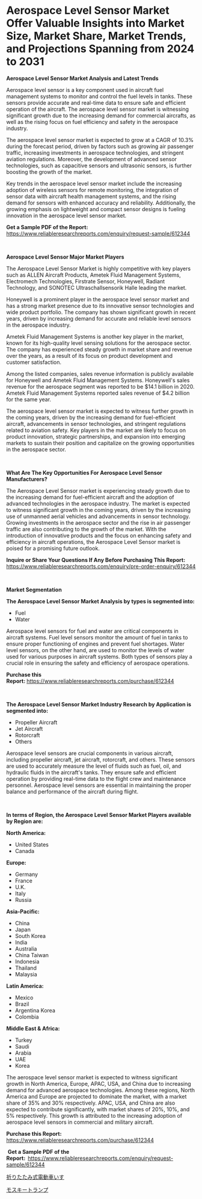 <p><h1>Aerospace Level Sensor Market Offer Valuable Insights into Market Size, Market Share, Market Trends, and Projections Spanning from 2024 to 2031</h1></p><p><strong>Aerospace Level Sensor Market Analysis and Latest Trends</strong></p>
<p><p>Aerospace level sensor is a key component used in aircraft fuel management systems to monitor and control the fuel levels in tanks. These sensors provide accurate and real-time data to ensure safe and efficient operation of the aircraft. The aerospace level sensor market is witnessing significant growth due to the increasing demand for commercial aircrafts, as well as the rising focus on fuel efficiency and safety in the aerospace industry.</p><p>The aerospace level sensor market is expected to grow at a CAGR of 10.3% during the forecast period, driven by factors such as growing air passenger traffic, increasing investments in aerospace technologies, and stringent aviation regulations. Moreover, the development of advanced sensor technologies, such as capacitive sensors and ultrasonic sensors, is further boosting the growth of the market.</p><p>Key trends in the aerospace level sensor market include the increasing adoption of wireless sensors for remote monitoring, the integration of sensor data with aircraft health management systems, and the rising demand for sensors with enhanced accuracy and reliability. Additionally, the growing emphasis on lightweight and compact sensor designs is fueling innovation in the aerospace level sensor market.</p></p>
<p><strong>Get a Sample PDF of the Report:&nbsp;</strong> <a href="https://www.reliableresearchreports.com/enquiry/request-sample/612344">https://www.reliableresearchreports.com/enquiry/request-sample/612344</a></p>
<p>&nbsp;</p>
<p><strong>Aerospace Level Sensor Major Market Players</strong></p>
<p><p>The Aerospace Level Sensor Market is highly competitive with key players such as ALLEN Aircraft Products, Ametek Fluid Management Systems, Electromech Technologies, Firstrate Sensor, Honeywell, Radiant Technology, and SONOTEC Ultraschallsensorik Halle leading the market. </p><p>Honeywell is a prominent player in the aerospace level sensor market and has a strong market presence due to its innovative sensor technologies and wide product portfolio. The company has shown significant growth in recent years, driven by increasing demand for accurate and reliable level sensors in the aerospace industry. </p><p>Ametek Fluid Management Systems is another key player in the market, known for its high-quality level sensing solutions for the aerospace sector. The company has experienced steady growth in market share and revenue over the years, as a result of its focus on product development and customer satisfaction. </p><p>Among the listed companies, sales revenue information is publicly available for Honeywell and Ametek Fluid Management Systems. Honeywell's sales revenue for the aerospace segment was reported to be $14.1 billion in 2020. Ametek Fluid Management Systems reported sales revenue of $4.2 billion for the same year. </p><p>The aerospace level sensor market is expected to witness further growth in the coming years, driven by the increasing demand for fuel-efficient aircraft, advancements in sensor technologies, and stringent regulations related to aviation safety. Key players in the market are likely to focus on product innovation, strategic partnerships, and expansion into emerging markets to sustain their position and capitalize on the growing opportunities in the aerospace sector.</p></p>
<p>&nbsp;</p>
<p><strong>What Are The Key Opportunities For Aerospace Level Sensor Manufacturers?</strong></p>
<p><p>The Aerospace Level Sensor market is experiencing steady growth due to the increasing demand for fuel-efficient aircraft and the adoption of advanced technologies in the aerospace industry. The market is expected to witness significant growth in the coming years, driven by the increasing use of unmanned aerial vehicles and advancements in sensor technology. Growing investments in the aerospace sector and the rise in air passenger traffic are also contributing to the growth of the market. With the introduction of innovative products and the focus on enhancing safety and efficiency in aircraft operations, the Aerospace Level Sensor market is poised for a promising future outlook.</p></p>
<p><strong>Inquire or Share Your Questions If Any Before Purchasing This Report:</strong> <a href="https://www.reliableresearchreports.com/enquiry/pre-order-enquiry/612344">https://www.reliableresearchreports.com/enquiry/pre-order-enquiry/612344</a></p>
<p>&nbsp;</p>
<p><strong>Market Segmentation</strong></p>
<p><strong>The Aerospace Level Sensor Market Analysis by types is segmented into:</strong></p>
<p><ul><li>Fuel</li><li>Water</li></ul></p>
<p><p>Aerospace level sensors for fuel and water are critical components in aircraft systems. Fuel level sensors monitor the amount of fuel in tanks to ensure proper functioning of engines and prevent fuel shortages. Water level sensors, on the other hand, are used to monitor the levels of water used for various purposes in aircraft systems. Both types of sensors play a crucial role in ensuring the safety and efficiency of aerospace operations.</p></p>
<p><strong>Purchase this Report:&nbsp;</strong><a href="https://www.reliableresearchreports.com/purchase/612344">https://www.reliableresearchreports.com/purchase/612344</a></p>
<p>&nbsp;</p>
<p><strong>The Aerospace Level Sensor Market Industry Research by Application is segmented into:</strong></p>
<p><ul><li>Propeller Aircraft</li><li>Jet Aircraft</li><li>Rotorcraft</li><li>Others</li></ul></p>
<p><p>Aerospace level sensors are crucial components in various aircraft, including propeller aircraft, jet aircraft, rotorcraft, and others. These sensors are used to accurately measure the level of fluids such as fuel, oil, and hydraulic fluids in the aircraft's tanks. They ensure safe and efficient operation by providing real-time data to the flight crew and maintenance personnel. Aerospace level sensors are essential in maintaining the proper balance and performance of the aircraft during flight.</p></p>
<p>&nbsp;</p>
<p><strong>In terms of Region, the Aerospace Level Sensor Market Players available by Region are:</strong></p>
<p>
    <p> <strong> North America: </strong>
        <ul>
            <li>United States</li>
            <li>Canada</li>
        </ul>
        </p> 
    <p> <strong> Europe: </strong>
        <ul>
            <li>Germany</li>
            <li>France</li>
            <li>U.K.</li>
            <li>Italy</li>
            <li>Russia</li>
        </ul>
        </p> 
    <p> <strong> Asia-Pacific: </strong>
        <ul>
            <li>China</li>
            <li>Japan</li>
            <li>South Korea</li>
            <li>India</li>
            <li>Australia</li>
            <li>China Taiwan</li>
            <li>Indonesia</li>
            <li>Thailand</li>
            <li>Malaysia</li>
        </ul>
        </p> 
    <p> <strong> Latin America: </strong>
        <ul>
            <li>Mexico</li>
            <li>Brazil</li>
            <li>Argentina Korea</li>
            <li>Colombia</li>
        </ul>
        </p> 
    <p> <strong> Middle East & Africa: </strong>
        <ul>
            <li>Turkey</li>
            <li>Saudi</li>
            <li>Arabia</li>
            <li>UAE</li>
            <li>Korea</li>
        </ul>
    </p>
    </p>
<p><p>The aerospace level sensor market is expected to witness significant growth in North America, Europe, APAC, USA, and China due to increasing demand for advanced aerospace technologies. Among these regions, North America and Europe are projected to dominate the market, with a market share of 35% and 30% respectively. APAC, USA, and China are also expected to contribute significantly, with market shares of 20%, 10%, and 5% respectively. This growth is attributed to the increasing adoption of aerospace level sensors in commercial and military aircraft.</p></p>
<p><strong>Purchase this Report: </strong><a href="https://www.reliableresearchreports.com/purchase/612344">https://www.reliableresearchreports.com/purchase/612344</a></p>
<p>&nbsp;<strong>Get a Sample PDF of the Report:&nbsp;&nbsp;</strong><a href="https://www.reliableresearchreports.com/enquiry/request-sample/612344">https://www.reliableresearchreports.com/enquiry/request-sample/612344</a></p>
<p><strong></strong></p>
<p><p><a href="https://github.com/EstaSprer20231/Market-Research-Report-List-1/blob/main/394501712421.md">折りたたみ式電動車いす</a></p><p><a href="https://github.com/vlcostes/Market-Research-Report-List-1/blob/main/974254912420.md">モスキートランプ</a></p></p>